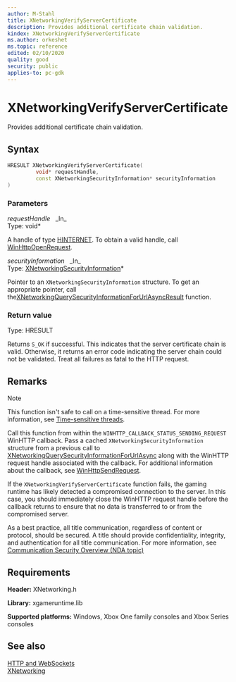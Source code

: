 ```yaml
---
author: M-Stahl
title: XNetworkingVerifyServerCertificate
description: Provides additional certificate chain validation.
kindex: XNetworkingVerifyServerCertificate
ms.author: orkeshet
ms.topic: reference
edited: 02/10/2020
quality: good
security: public
applies-to: pc-gdk
---
```


# XNetworkingVerifyServerCertificate

Provides additional certificate chain validation.

## Syntax

```cpp
HRESULT XNetworkingVerifyServerCertificate(
         void* requestHandle,
         const XNetworkingSecurityInformation* securityInformation
)
```

### Parameters

*requestHandle* &nbsp;&nbsp;\_In\_  
Type: void\*

A handle of type [HINTERNET](/windows/win32/winhttp/hinternet-handles-in-winhttp). To obtain a valid handle, call [WinHttpOpenRequest](/windows/win32/api/winhttp/nf-winhttp-winhttpopenrequest).

*securityInformation* &nbsp;&nbsp;\_In\_  
Type: [XNetworkingSecurityInformation](../structs/xnetworkingsecurityinformation.md)\*

Pointer to an `XNetworkingSecurityInformation` structure. To get an appropriate pointer, call the[XNetworkingQuerySecurityInformationForUrlAsyncResult](xnetworkingquerysecurityinformationforurlasyncresult.md) function.

### Return value

Type: HRESULT

Returns `S_OK` if successful. This indicates that the server certificate chain is valid. Otherwise, it returns an error code indicating the server chain could not be validated. Treat all failures as fatal to the HTTP request.

## Remarks
  > [!NOTE]
> This function isn't safe to call on a time-sensitive thread. For more information, see [Time-sensitive threads](../../../../system/overviews/time-sensitive-threads.md). 
  
Call this function from within the `WINHTTP_CALLBACK_STATUS_SENDING_REQUEST` WinHTTP callback. Pass a cached `XNetworkingSecurityInformation` structure from a previous call to [XNetworkingQuerySecurityInformationForUrlAsync](xnetworkingquerysecurityinformationforurlasync.md) along with the WinHTTP request handle associated with the callback. For additional information about the callback, see [WinHttpSendRequest](/windows/win32/api/winhttp/nf-winhttp-winhttpsendrequest).

If the `XNetworkingVerifyServerCertificate` function fails, the gaming runtime has likely detected a compromised connection to the server. In this case, you should immediately close the WinHTTP request handle before the callback returns to ensure that no data is transferred to or from the compromised server.

As a best practice, all title communication, regardless of content or protocol, should be secured. A title should provide confidentiality, integrity, and authentication for all title communication. For more information, see [Communication Security Overview (NDA topic)](../../../../security/communication-security/communication-security-overview.md)

## Requirements

**Header:** XNetworking.h

**Library:** xgameruntime.lib
  
**Supported platforms:** Windows, Xbox One family consoles and Xbox Series consoles  
  
## See also  

[HTTP and WebSockets](../../../../networking/overviews/web-requests/http-networking.md)  
[XNetworking](../xnetworking_members.md)  
  